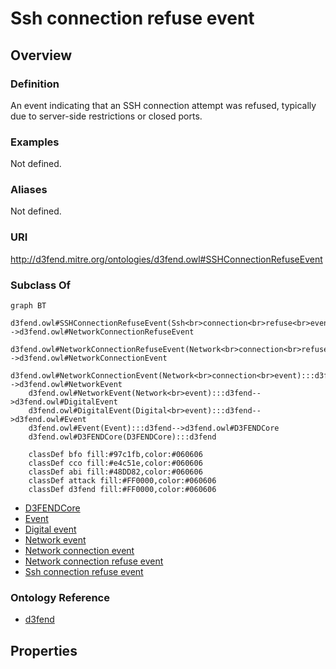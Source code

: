 # Ssh connection refuse event

## Overview

### Definition
An event indicating that an SSH connection attempt was refused, typically due to server-side restrictions or closed ports.

### Examples
Not defined.

### Aliases
Not defined.

### URI
http://d3fend.mitre.org/ontologies/d3fend.owl#SSHConnectionRefuseEvent

### Subclass Of
```mermaid
graph BT
    d3fend.owl#SSHConnectionRefuseEvent(Ssh<br>connection<br>refuse<br>event):::d3fend-->d3fend.owl#NetworkConnectionRefuseEvent
    d3fend.owl#NetworkConnectionRefuseEvent(Network<br>connection<br>refuse<br>event):::d3fend-->d3fend.owl#NetworkConnectionEvent
    d3fend.owl#NetworkConnectionEvent(Network<br>connection<br>event):::d3fend-->d3fend.owl#NetworkEvent
    d3fend.owl#NetworkEvent(Network<br>event):::d3fend-->d3fend.owl#DigitalEvent
    d3fend.owl#DigitalEvent(Digital<br>event):::d3fend-->d3fend.owl#Event
    d3fend.owl#Event(Event):::d3fend-->d3fend.owl#D3FENDCore
    d3fend.owl#D3FENDCore(D3FENDCore):::d3fend
    
    classDef bfo fill:#97c1fb,color:#060606
    classDef cco fill:#e4c51e,color:#060606
    classDef abi fill:#48DD82,color:#060606
    classDef attack fill:#FF0000,color:#060606
    classDef d3fend fill:#FF0000,color:#060606
```

- [D3FENDCore](/docs/ontology/reference/model/D3FENDCore/D3FENDCore.md)
- [Event](/docs/ontology/reference/model/D3FENDCore/Event/Event.md)
- [Digital event](/docs/ontology/reference/model/D3FENDCore/Event/Digital%20event/Digital%20event.md)
- [Network event](/docs/ontology/reference/model/D3FENDCore/Event/Digital%20event/Network%20event/Network%20event.md)
- [Network connection event](/docs/ontology/reference/model/D3FENDCore/Event/Digital%20event/Network%20event/Network%20connection%20event/Network%20connection%20event.md)
- [Network connection refuse event](/docs/ontology/reference/model/D3FENDCore/Event/Digital%20event/Network%20event/Network%20connection%20event/Network%20connection%20refuse%20event/Network%20connection%20refuse%20event.md)
- [Ssh connection refuse event](/docs/ontology/reference/model/D3FENDCore/Event/Digital%20event/Network%20event/Network%20connection%20event/Network%20connection%20refuse%20event/Ssh%20connection%20refuse%20event/Ssh%20connection%20refuse%20event.md)


### Ontology Reference
- [d3fend](http://d3fend.mitre.org/ontologies/d3fend.owl#)

## Properties
